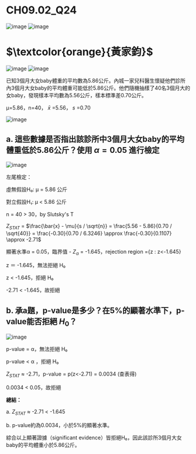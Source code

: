 # **CH09.02_Q24**
![image](https://github.com/user-attachments/assets/18f55c70-c63f-4891-9875-db1688f6cc0c)
![image](https://github.com/user-attachments/assets/33db578f-9d84-4d58-b18b-f8174bbffcef)

# $\textcolor{orange}{黃家鈞}$

![image](https://github.com/user-attachments/assets/c849f7e3-ff54-44e8-8793-e7c5daffb401)
![image](https://github.com/user-attachments/assets/f2680456-3b87-46c5-9447-c2405cd25322)

已知3個月大女baby體重的平均數為5.86公斤。內城一家兒科醫生懷疑他們診所內3個月大女baby的平均體重可能低於5.86公斤。他們隨機抽樣了40名3個月大的女baby，發現樣本平均數為5.56公斤，樣本標準差0.70公斤。

μ=5.86，n=40， $\bar{x}$ =5.56， $s$ =0.70

![image](https://github.com/user-attachments/assets/d3e25622-dc77-4ba2-808a-0643062e1389)

## **a. 這些數據是否指出該診所中3個月大女baby的平均體重低於5.86公斤？使用 $\alpha = 0.05$ 進行檢定**

![image](https://github.com/user-attachments/assets/e1f13423-1817-48ea-a05a-90a18a9578ad)

左尾檢定：

虛無假設H₀: μ = 5.86 公斤 

對立假設H₁: μ < 5.86 公斤 

n = 40 > 30，by Slutsky's T

$Z_{STAT}$ = $\frac{\bar{x} - \mu}{s / \sqrt{n}} = \frac{5.56 - 5.86}{0.70 / \sqrt{40}} = \frac{-0.30}{0.70 / 6.3246} \approx \frac{-0.30}{0.1107} \approx -2.71$

顯著水準α = 0.05，臨界值 - $Z_{α}$ = -1.645，rejection region ={z : z<-1.645}

z ＝ -1.645，無法拒絕 H₀

z < -1.645，拒絕 H₀

-2.71 < -1.645，故拒絕

## **b. 承a題，p-value是多少？在5%的顯著水準下，p-value能否拒絕 $H_0$？**

![image](https://github.com/user-attachments/assets/d903ff84-3177-4dc3-bc41-0ca241284827)

p-value = α，無法拒絕 H₀

p-value < α ，拒絕 H₀

$Z_{STAT}$ ≈ -2.71，p-value = p(z<-2.71) = 0.0034 (查表得)

0.0034 < 0.05，故拒絕

**總結：**

a. 
$Z_{STAT}$ ≈ -2.71 < -1.645

b. 
p-value約為0.0034，小於5%的顯著水準。

綜合以上顯著證據（significant evidence）皆拒絕H₀，因此該診所3個月大女baby的平均體重小於5.86公斤。
